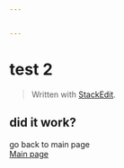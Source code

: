 ```yaml
---


---
```


<h1 id="test-2">test 2</h1>
<blockquote>
<p>Written with <a href="https://stackedit.io/">StackEdit</a>.</p>
</blockquote>
<h2 id="did-it-work">did it work?</h2>
<p>go back to main page<br>
<a href="Index">Main page</a></p>

